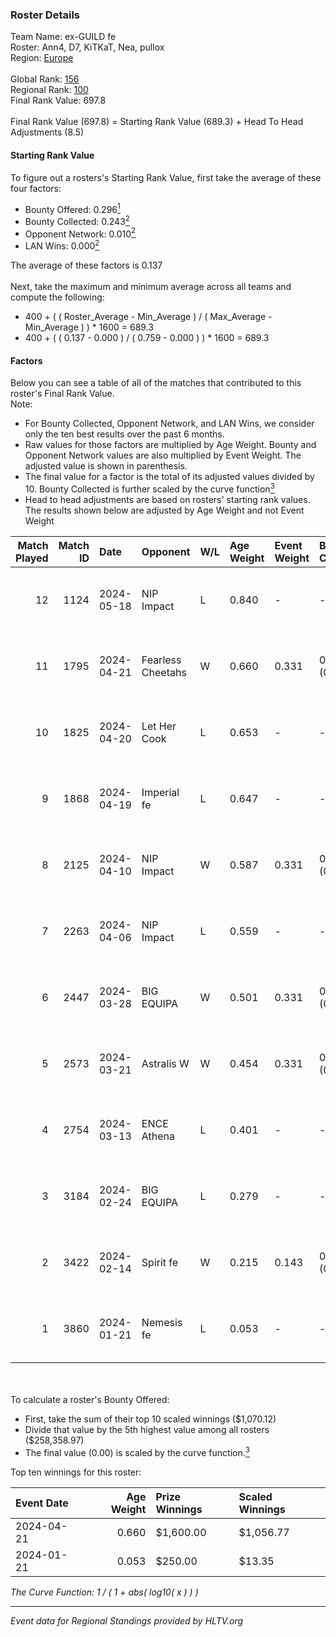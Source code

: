 ### Roster Details<br />
Team Name: ex-GUILD fe<br />
Roster: Ann4, D7, KiTKaT, Nea, pullox<br />
Region: [Europe]( ../standings_europe.md)<br />
<br />
Global Rank: [156](../standings_global.md)<br />
Regional Rank: [100]( ../standings_europe.md)<br />
Final Rank Value:  697.8<br />
<br />
Final Rank Value (697.8) = Starting Rank Value (689.3) + Head To Head Adjustments (8.5)<br />

#### Starting Rank Value<br />
To figure out a rosters's Starting Rank Value, first take the average of these four factors:<br />
- Bounty Offered: 0.296[<sup>1</sup>](#table2)
- Bounty Collected: 0.243[<sup>2</sup>](#table1)
- Opponent Network: 0.010[<sup>2</sup>](#table1)
- LAN Wins: 0.000[<sup>2</sup>](#table1)

The average of these factors is 0.137<br />
<br />
Next, take the maximum and minimum average across all teams and compute the following:<br />
- 400 + ( ( Roster_Average - Min_Average ) / ( Max_Average - Min_Average ) ) * 1600 = 689.3
- 400 + ( ( 0.137 - 0.000 ) / ( 0.759 - 0.000 ) ) * 1600 = 689.3


#### Factors<br />
Below you can see a table of all of the matches that contributed to this roster's Final Rank Value.<br />
Note:<br />

- For Bounty Collected, Opponent Network, and LAN Wins, we consider only the ten best results over the past 6 months.
- Raw values for those factors are multiplied by Age Weight. Bounty and Opponent Network values are also multiplied by Event Weight. The adjusted value is shown in parenthesis.
- The final value for a factor is the total of its adjusted values divided by 10. Bounty Collected is further scaled by the curve function[<sup>3</sup>](#curveFunction)
- Head to head adjustments are based on rosters' starting rank values. The results shown below are adjusted by Age Weight and not Event Weight
<span id="table1"></span><br />


| Match Played | Match ID | Date       | Opponent          | W/L | Age Weight | Event Weight | Bounty Collected | Opponent Network | LAN Wins  | H2H Adj. | Roster                          |
| -: | -: | :- | :- | :- | :- | :- | :- | :- | :- | -: | :- |
|           12 |     1124 | 2024-05-18 | NIP Impact        | L   | 0.840      | -            | -                | -                | -         |   -10.79 | Ann4, D7, KiTKaT, Nea, pullox   |
|           11 |     1795 | 2024-04-21 | Fearless Cheetahs | W   | 0.660      | 0.331        | 0.005 (0.001)    | 0.094 (0.020)    | 0 (0.000) |    11.63 | Ann4, D7, KiTKaT, Nea, pullox   |
|           10 |     1825 | 2024-04-20 | Let Her Cook      | L   | 0.653      | -            | -                | -                | -         |    -3.70 | Ann4, D7, KiTKaT, Nea, pullox   |
|            9 |     1868 | 2024-04-19 | Imperial fe       | L   | 0.647      | -            | -                | -                | -         |    -1.64 | Ann4, D7, KiTKaT, Nea, pullox   |
|            8 |     2125 | 2024-04-10 | NIP Impact        | W   | 0.587      | 0.331        | 0.008 (0.002)    | 0.199 (0.039)    | 0 (0.000) |    11.06 | Ann4, D7, KiTKaT, Nea, pullox   |
|            7 |     2263 | 2024-04-06 | NIP Impact        | L   | 0.559      | -            | -                | -                | -         |    -7.64 | Ann4, D7, KiTKaT, Nea, pullox   |
|            6 |     2447 | 2024-03-28 | BIG EQUIPA        | W   | 0.501      | 0.331        | 0.027 (0.004)    | 0.225 (0.037)    | 0 (0.000) |    10.74 | Ann4, D7, KiTKaT, Nea, pullox   |
|            5 |     2573 | 2024-03-21 | Astralis W        | W   | 0.454      | 0.331        | 0.002 (0.000)    | 0.034 (0.005)    | 0 (0.000) |     6.20 | Ann4, D7, KiTKaT, Nea, pullox   |
|            4 |     2754 | 2024-03-13 | ENCE Athena       | L   | 0.401      | -            | -                | -                | -         |    -6.63 | Ann4, D7, KiTKaT, Nea, pullox   |
|            3 |     3184 | 2024-02-24 | BIG EQUIPA        | L   | 0.279      | -            | -                | -                | -         |    -2.88 | Ann4, D7, KiTKaT, Nea, pullox   |
|            2 |     3422 | 2024-02-14 | Spirit fe         | W   | 0.215      | 0.143        | 0.004 (0.000)    | 0.043 (0.001)    | 0 (0.000) |     3.17 | Ann4, D7, KiTKaT, Nea, pullox   |
|            1 |     3860 | 2024-01-21 | Nemesis fe        | L   | 0.053      | -            | -                | -                | -         |    -1.06 | Ann4, D7, KiTKaT, kr4sy, pullox |

<br />
<span id="table2"></span><br />
To calculate a roster's Bounty Offered:<br />

- First, take the sum of their top 10 scaled winnings ($1,070.12)
- Divide that value by the 5th highest value among all rosters ($258,358.97)
- The final value (0.00) is scaled by the curve function.[<sup>3</sup>](#curveFunction)

Top ten winnings for this roster:<br />

| Event Date | Age Weight | Prize Winnings | Scaled Winnings |
| :- | -: | :- | :- |
| 2024-04-21 |      0.660 | $1,600.00      | $1,056.77       |
| 2024-01-21 |      0.053 | $250.00        | $13.35          |


<span id="curveFunction"></span>_The Curve Function: 1 / ( 1 + abs( log10( x ) ) )_<br />

---
_Event data for Regional Standings provided by HLTV.org_<br />
